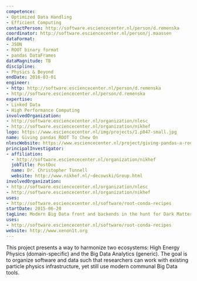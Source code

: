 ```yaml
---
competence:
- Optimized Data Handling
- Efficient Computing
contactPerson: http://software.esciencecenter.nl/person/d.remenska
coordinator: http://software.esciencecenter.nl/person/j.maassen
dataFormat:
- JSON
- ROOT binary format
- pandas DataFrames
dataMagnitude: TB
discipline:
- Physics & Beyond
endDate: 2016-03-01
engineer:
- http: http://software.esciencecenter.nl/person/d.remenska
- http://software.esciencecenter.nl/person/d.remenska
expertise:
- Linked Data
- High Performance Computing
involvedOrganization:
- http://software.esciencecenter.nl/organization/nlesc
- http://software.esciencecenter.nl/organization/nikhef
logo: https://www.esciencecenter.nl/img/projects/1.p047-small.jpg
name: Giving pandas ROOT To Chew On
nlescWebsite: https://www.esciencecenter.nl/project/giving-pandas-a-root-to-chew-on
principalInvestigator:
- affiliation:
  - http://software.esciencecenter.nl/organization/nikhef
  jobTitle: PostDoc
  name: Dr. Christopher Tunnell
  website: http://www.nikhef.nl/~decowski/Group.html
involvedOrganization:
- http://software.esciencecenter.nl/organization/nlesc
- http://software.esciencecenter.nl/organization/nikhef
uses:
- http://software.esciencecenter.nl/software/root-conda-recipes
startDate: 2015-06-20
tagLine: Modern Big Data front and backends in the hunt for Dark Matter.
uses:
- http://software.esciencecenter.nl/software/root-conda-recipes
website: http://www.xenon1t.org
---
```

This project presents a way to harmonize two ecosystems: High Energy Physics (domain-specific) and the Big Data Analytics (generic). The goal is to organize software and data such that researchers can work with existing particle physics infrastructure, yet still use modern communal Big Data tools.
